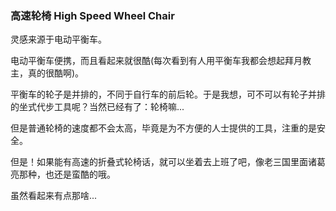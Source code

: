 ### 高速轮椅 High Speed Wheel Chair

灵感来源于电动平衡车。

电动平衡车便携，而且看起来就很酷(每次看到有人用平衡车我都会想起拜月教主，真的很酷啊)。

平衡车的轮子是并排的，不同于自行车的前后轮。于是我想，可不可以有轮子并排的坐式代步工具呢？当然已经有了：轮椅嘛...

但是普通轮椅的速度都不会太高，毕竟是为不方便的人士提供的工具，注重的是安全。

但是！如果能有高速的折叠式轮椅话，就可以坐着去上班了吧，像老三国里面诸葛亮那种，也还是蛮酷的哦。

虽然看起来有点那啥...